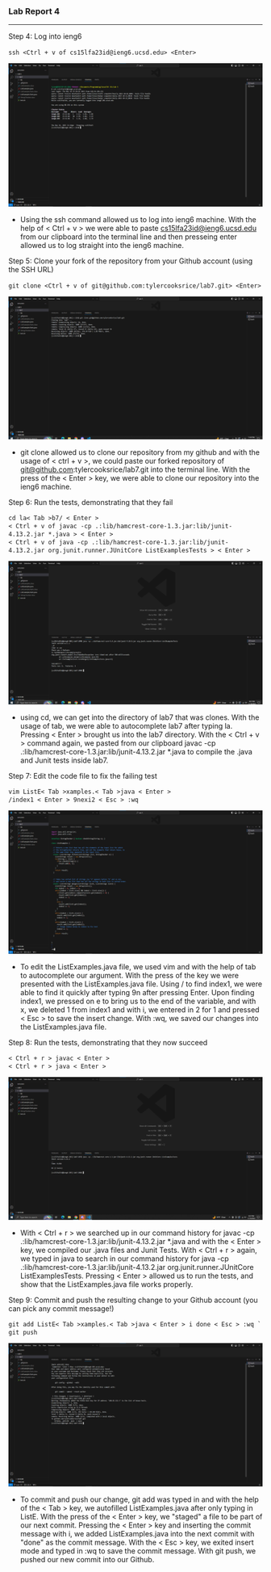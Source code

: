 ### Lab Report 4 ###

---
Step 4: Log into ieng6

`ssh <Ctrl + v of cs15lfa23id@ieng6.ucsd.edu> <Enter>`

![Image](login.png)

- Using the ssh command allowed us to log into ieng6 machine. With the help of < Ctrl + v > we were able to paste cs15lfa23id@ieng6.ucsd.edu
from our clipboard into the terminal line and then presseing enter allowed us to log straight into the ieng6 machine.

Step 5: Clone your fork of the repository from your Github account (using the SSH URL)

`git clone <Ctrl + v of git@github.com:tylercooksrice/lab7.git> <Enter>`

![Image](clone.png)

- git clone allowed us to clone our repository from my github and with the usage of < ctrl + v >, we could paste our forked repository of 
git@github.com:tylercooksrice/lab7.git into the terminal line. With the press of the < Enter > key, we were able to clone our repository 
into the ieng6 machine.

Step 6: Run the tests, demonstrating that they fail

```
cd la< Tab >b7/ < Enter > 
< Ctrl + v of javac -cp .:lib/hamcrest-core-1.3.jar:lib/junit-4.13.2.jar *.java > < Enter > 
< Ctrl + v of java -cp .:lib/hamcrest-core-1.3.jar:lib/junit-4.13.2.jar org.junit.runner.JUnitCore ListExamplesTests > < Enter >
```

![Image](failures.png)

- using cd, we can get into the directory of lab7 that was clones. With the usage of tab, we were able to autocomplete lab7 after typing la. 
Pressing < Enter > brought us into the lab7 directory. With the < Ctrl + v > command again, we pasted from our clipboard 
javac -cp .:lib/hamcrest-core-1.3.jar:lib/junit-4.13.2.jar *.java to compile the .java and Junit tests inside lab7.

Step 7: Edit the code file to fix the failing test

```
vim ListE< Tab >xamples.< Tab >java < Enter > 
/index1 < Enter > 9nexi2 < Esc > :wq 
```

![Image](save.png)

- To edit the ListExamples.java file, we used vim and with the help of tab to autocomplete our argument. With the press of the <Enter> key
we were presented with the ListExamples.java file. Using / to find index1, we were able to find it quickly after typing 9n after pressing Enter.
Upon finding index1, we pressed on e to bring us to the end of the variable, and with x, we deleted 1 from index1 and with i, we entered in 2 for 1
and pressed < Esc > to save the insert change. With :wq, we saved our changes into the ListExamples.java file.

Step 8: Run the tests, demonstrating that they now succeed

```
< Ctrl + r > javac < Enter > 
< Ctrl + r > java < Enter >
```

![Image](successful.png)

- With < Ctrl + r > we searched up in our command history for javac -cp .:lib/hamcrest-core-1.3.jar:lib/junit-4.13.2.jar *.java and with the < Enter > key,
we compiled our .java files and Junit Tests. With < Ctrl + r > again, we typed in java to search in our command history for 
java -cp .:lib/hamcrest-core-1.3.jar:lib/junit-4.13.2.jar org.junit.runner.JUnitCore ListExamplesTests. Pressing < Enter > allowed us to run the tests, and 
show that the ListExamples.java file works properly.

Step 9: Commit and push the resulting change to your Github account (you can pick any commit message!)

```
git add ListE< Tab >xamples.< Tab >java < Enter > i done < Esc > :wq `
git push
```

![Image](git.png)

- To commit and push our change, git add was typed in and with the help of the < Tab > key, we autofilled ListExamples.java after only typing in ListE. With 
the press of the < Enter > key, we "staged" a file to be part of our next commit. Pressing the < Enter > key and inserting the commit message with i, we added ListExamples.java
into the next commit with "done" as the commit message. With the < Esc > key, we exited insert mode and typed in :wq to save the commit message. With git push, we pushed our 
new commit into our Github.

